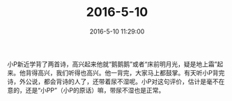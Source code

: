 ﻿---
title: 2016-5-10
date: 2016-5-10 11:29:00
tags:
categories: 爸爸
---
小P新近学背了两首诗，高兴起来他就“鹅鹅鹅”或者“床前明月光，疑是地上霜”起来。他背得高兴，我们听得也高兴。他一背完，大家马上都鼓掌。有天听小P背完诗，外公说，都会背诗的人了，还带着尿不湿呢。小P对这句评价，估计是毫不在意的，还是“小PP”（小P的原话）嘛，带尿不湿也是正常。